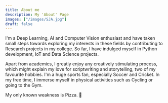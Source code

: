 ```yaml
---
title: About me
description: My 'About' Page
images: ["/images/SJA.jpg"]
draft: false
---
```


I'm a Deep Learning, AI and Computer Vision enthusiast and have taken small steps towards exploring my interests in these fields by contributing to Research projects in my college. So far, I have indulged myself in Python development, IoT and Data Science projects. 

Apart from academics, I greatly enjoy any creatively stimulating process, which might explain my love for scriptwriting and storytelling, two of my favourite hobbies. I'm a huge sports fan, especially Soccer and Cricket. In my free time, I immerse myself in physical activities such as Cycling or going to the Gym. 

My only known weakness is Pizza. :pizza: 

